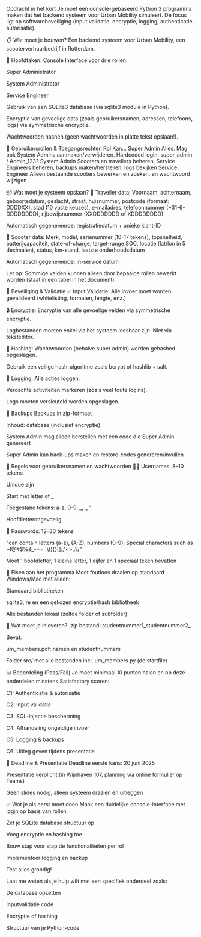  Opdracht in het kort
Je moet een console-gebaseerd Python 3 programma maken dat het backend systeem voor Urban Mobility simuleert. De focus ligt op softwarebeveiliging (input validatie, encryptie, logging, authenticatie, autorisatie).

📋 Wat moet je bouwen?
Een backend systeem voor Urban Mobility, een scooterverhuurbedrijf in Rotterdam.

🔧 Hoofdtaken:
Console Interface voor drie rollen:

Super Administrator

System Administrator

Service Engineer

Gebruik van een SQLite3 database (via sqlite3 module in Python).

Encryptie van gevoelige data (zoals gebruikersnamen, adressen, telefoons, logs) via symmetrische encryptie.

Wachtwoorden hashen (geen wachtwoorden in platte tekst opslaan!).

👤 Gebruikersrollen & Toegangsrechten
Rol	Kan...
Super Admin	Alles. Mag ook System Admins aanmaken/verwijderen. Hardcoded login: super_admin / Admin_123?
System Admin	Scooters en travellers beheren, Service Engineers beheren, backups maken/herstellen, logs bekijken
Service Engineer	Alleen bestaande scooters bewerken en zoeken, en wachtwoord wijzigen

📦 Wat moet je systeem opslaan?
🧍 Traveller data:
Voornaam, achternaam, geboortedatum, geslacht, straat, huisnummer, postcode (formaat: DDDDXX), stad (10 vaste keuzes), e-mailadres, telefoonnummer (+31-6-DDDDDDDD), rijbewijsnummer (XXDDDDDDD of XDDDDDDDD)

Automatisch gegenereerde: registratiedatum + unieke klant-ID

🛵 Scooter data:
Merk, model, serienummer (10-17 tekens), topsnelheid, batterijcapaciteit, state-of-charge, target-range SOC, locatie (lat/lon in 5 decimalen), status, km-stand, laatste onderhoudsdatum

Automatisch gegenereerde: in-service datum

Let op: Sommige velden kunnen alleen door bepaalde rollen bewerkt worden (staat in een tabel in het document).

🔐 Beveiliging & Validatie
✅ Input Validatie:
Alle invoer moet worden gevalideerd (whitelisting, formaten, lengte, enz.)

🔒 Encryptie:
Encryptie van alle gevoelige velden via symmetrische encryptie.

Logbestanden moeten enkel via het systeem leesbaar zijn. Niet via teksteditor.

🧂 Hashing:
Wachtwoorden (behalve super admin) worden gehashed opgeslagen.

Gebruik een veilige hash-algoritme zoals bcrypt of hashlib + salt.

🧾 Logging:
Alle acties loggen.

Verdachte activiteiten markeren (zoals veel foute logins).

Logs moeten versleuteld worden opgeslagen.

💾 Backups
Backups in zip-formaat

Inhoud: database (inclusief encryptie)

System Admin mag alleen herstellen met een code die Super Admin genereert

Super Admin kan back-ups maken en restore-codes genereren/invullen

📜 Regels voor gebruikersnamen en wachtwoorden
🧑‍💻 Usernames:
8–10 tekens

Unique zijn

Start met letter of _

Toegestane tekens: a-z, 0-9, _, ., '

Hoofdletterongevoelig

🔐 Passwords:
12–30 tekens

"can contain letters (a-z), (A-Z), numbers (0-9), Special characters such as ~!@#$%&_-+=`|\\(){}[]:;'<>,.?/"

Moet 1 hoofdletter, 1 kleine letter, 1 cijfer en 1 speciaal teken bevatten

🧪 Eisen aan het programma
Moet foutloos draaien op standaard Windows/Mac met alleen:

Standaard bibliotheken

sqlite3, re en een gekozen encryptie/hash bibliotheek

Alle bestanden lokaal (zelfde folder of subfolder)

📁 Wat moet je inleveren?
.zip bestand: studentnummer1_studentnummer2_...

Bevat:

um_members.pdf: namen en studentnummers

Folder src/ met alle bestanden incl. um_members.py (de startfile)

📊 Beoordeling (Pass/Fail)
Je moet minimaal 10 punten halen en op deze onderdelen minstens Satisfactory scoren:

C1: Authenticatie & autorisatie

C2: Input validatie

C3: SQL-injectie bescherming

C4: Afhandeling ongeldige invoer

C5: Logging & backups

C6: Uitleg geven tijdens presentatie

📅 Deadline & Presentatie
Deadline eerste kans: 20 juni 2025

Presentatie verplicht (in Wijnhaven 107, planning via online formulier op Teams)

Geen slides nodig, alleen systeem draaien en uitleggen

✅ Wat je als eerst moet doen
Maak een duidelijke console-interface met login op basis van rollen

Zet je SQLite database structuur op

Voeg encryptie en hashing toe

Bouw stap voor stap de functionaliteiten per rol

Implementeer logging en backup

Test alles grondig!

Laat me weten als je hulp wilt met een specifiek onderdeel zoals:

De database opzetten

Inputvalidatie code

Encryptie of hashing

Structuur van je Python-code
